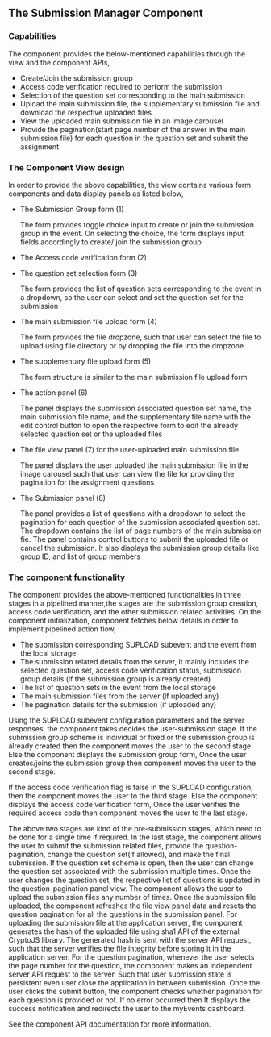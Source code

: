 ## The Submission Manager Component



### Capabilities
	
The component provides the below-mentioned capabilities through the view and the component APIs,
- Create/Join the submission group
- Access code verification required to perform the submission
- Selection of the question set corresponding to the main submission
- Upload the main submission file, the supplementary submission file and download the respective uploaded files
- View the uploaded main submission file in an image carousel
- Provide the pagination(start page number of the answer in the main submission file) for each question in the question set and submit the assignment


### The Component View design
	
In order to provide the above capabilities, the view contains various form components and data display panels as listed below,

- The Submission Group form (1)
    
    The form provides toggle choice input to create or join the submission group in the event. On selecting the choice, the form displays input
    fields accordingly to create/ join the submission group

- The Access code verification form (2)

- The question set selection form (3)
    
    The form provides the list of question sets corresponding to the event in a dropdown, so the user can select and set the question set for the submission

- The main submission file upload form (4)

	The form provides the file dropzone, such that user can select the file to upload using file directory or by dropping the file into the dropzone

- The supplementary file upload form (5)

	The form structure is similar to the main submission file upload form

- The action panel (6)

	The panel displays the submission associated question set name, the main submission file name, and the supplementary file name with the edit control button to open the respective form to edit the already selected question set or the uploaded files
	
- The file view panel (7) for the user-uploaded main submission file

	The panel displays the user uploaded the main submission file in the image carousel such that user can view the file for providing the pagination for the assignment questions

- The Submission panel (8)

	The panel provides a list of questions with a dropdown to select the pagination for each question of the submission associated question set. The dropdown contains the list of page numbers of the main submission fie. The panel contains control buttons to submit the uploaded file or cancel the submission.  It also displays the submission group details like group ID, and list of group members


### The component functionality

The component provides the above-mentioned functionalities in three stages in a pipelined
manner,the stages are the submission group creation, access code verification, and the other submission related activities. On the component initialization, component fetches below details in order to implement pipelined action flow,

- The submission corresponding SUPLOAD subevent and the event from the local storage
- The submission related details from the server, it mainly includes the selected question set, access code verification status, submission group details (if the submission group is already created)
- The list of question sets in the event from the local storage
- The main submission files from the server (if uploaded any)
- The pagination details for the submission (if uploaded any)

Using the SUPLOAD subevent configuration parameters and the server responses, the component
takes decides the user-submission stage. If the submission group scheme is individual or fixed or the submission group is already created then the component moves the user to the second stage. Else the component displays the submission group form, Once the user creates/joins the submission group then component moves the user to the second stage.

If the access code verification flag is false in the SUPLOAD configuration, then the
component moves the user to the third stage. Else the component displays the access code verification form, Once the user verifies the required access code then component moves the user to the last stage.

The above two stages are kind of the pre-submission stages, which need to be done for a
single time if required. In the last stage, the component allows the user to submit the submission related files, provide the question-pagination, change the question set(if allowed), and make the final submission. If the question set scheme is open, then the user can change the question set associated with the submission multiple times. Once the user changes the question set, the respective list of questions is updated in the question-pagination panel view. The component allows the user to upload the submission files any number of times. Once the submission file uploaded, the component refreshes the file view panel data and resets the question pagination for all the questions in the submission panel. For uploading the submission file at the application server, the component generates the hash of the uploaded file using sha1 API of the external CryptoJS library. The generated hash is sent with the server API request, such that the server verifies the file integrity before storing it in the application server. For the question pagination, whenever the user selects the page number for the question, the component makes an independent server API request to the server. Such that user submission state is persistent even user close the application in between submission. Once the user clicks the submit button, the component checks whether pagination for each question is provided or not. If no error occurred then It displays the success notification and redirects the user to the myEvents dashboard.
	
See the component API documentation for more information.


